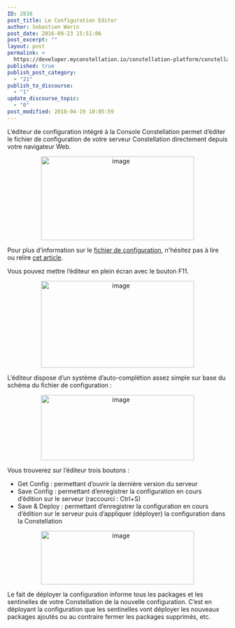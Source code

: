 ```yaml
---
ID: 2838
post_title: Le Configuration Editor
author: Sebastien Warin
post_date: 2016-09-23 15:51:06
post_excerpt: ""
layout: post
permalink: >
  https://developer.myconstellation.io/constellation-platform/constellation-console/configuration-editor/
published: true
publish_post_category:
  - "21"
publish_to_discourse:
  - "1"
update_discourse_topic:
  - "0"
post_modified: 2018-04-19 10:05:59
---
```

L’éditeur de configuration intégré à la Console Constellation permet d’éditer le fichier de configuration de votre serveur Constellation directement depuis votre navigateur Web.

<p align="center"><a href="https://developer.myconstellation.io/wp-content/uploads/2016/09/image-67.png"><img style="background-image: none; padding-top: 0px; padding-left: 0px; display: inline; padding-right: 0px; border: 0px;" title="image" src="https://developer.myconstellation.io/wp-content/uploads/2016/09/image_thumb-65.png" alt="image" width="350" height="191" border="0" /></a></p>

Pour plus d’information sur le <a href="/constellation-platform/constellation-server/fichier-de-configuration/">fichier de configuration</a>, n'hésitez pas à lire ou relire <a href="/constellation-platform/constellation-server/fichier-de-configuration/">cet article</a>.

Vous pouvez mettre l’éditeur en plein écran avec le bouton F11.

<p align="center"><a href="https://developer.myconstellation.io/wp-content/uploads/2016/09/image-68.png"><img style="background-image: none; padding-top: 0px; padding-left: 0px; display: inline; padding-right: 0px; border: 0px;" title="image" src="https://developer.myconstellation.io/wp-content/uploads/2016/09/image_thumb-66.png" alt="image" width="350" height="198" border="0" /></a></p>

<p align="left">L’éditeur dispose d’un système d’auto-complétion assez simple sur base du schéma du fichier de configuration :</p>

<p align="center"><a href="https://developer.myconstellation.io/wp-content/uploads/2016/09/image-69.png"><img style="background-image: none; padding-top: 0px; padding-left: 0px; display: inline; padding-right: 0px; border: 0px;" title="image" src="https://developer.myconstellation.io/wp-content/uploads/2016/09/image_thumb-67.png" alt="image" width="350" height="149" border="0" /></a></p>

<p align="left">Vous trouverez sur l’éditeur trois boutons :</p>

<ul>
    <li>
<div align="left">Get Config : permettant d’ouvrir la dernière version du serveur</div></li>
    <li>
<div align="left">Save Config : permettant d’enregistrer la configuration en cours d’édition sur le serveur (raccourci : Ctrl+S)</div></li>
    <li>
<div align="left">Save &amp; Deploy : permettant d’enregistrer la configuration en cours d’édition sur le serveur puis d’appliquer (déployer) la configuration dans la Constellation</div></li>
</ul>

<p align="center"><a href="https://developer.myconstellation.io/wp-content/uploads/2016/09/image-70.png"><img style="background-image: none; padding-top: 0px; padding-left: 0px; display: inline; padding-right: 0px; border: 0px;" title="image" src="https://developer.myconstellation.io/wp-content/uploads/2016/09/image_thumb-68.png" alt="image" width="350" height="122" border="0" /></a></p>

Le fait de déployer la configuration informe tous les packages et les sentinelles de votre Constellation de la nouvelle configuration. C’est en déployant la configuration que les sentinelles vont déployer les nouveaux packages ajoutés ou au contraire fermer les packages supprimés, etc.
